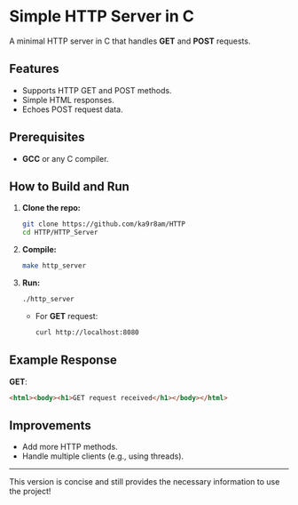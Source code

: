 # Simple HTTP Server in C

A minimal HTTP server in C that handles **GET** and **POST** requests.

## Features
- Supports HTTP GET and POST methods.
- Simple HTML responses.
- Echoes POST request data.

## Prerequisites
- **GCC** or any C compiler.

## How to Build and Run

1. **Clone the repo:**
   ```bash
   git clone https://github.com/ka9r8am/HTTP
   cd HTTP/HTTP_Server
   ```

2. **Compile:**
   ```bash
   make http_server
   ```

3. **Run:**
   ```bash
   ./http_server
   ```
   - For **GET** request: 
     ```bash
     curl http://localhost:8080
     ```
## Example Response

**GET**:
```html
<html><body><h1>GET request received</h1></body></html>
```

## Improvements
- Add more HTTP methods.
- Handle multiple clients (e.g., using threads).

---

This version is concise and still provides the necessary information to use the project!
